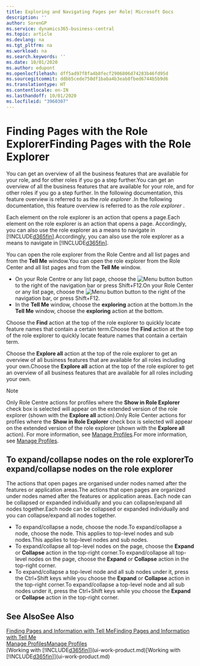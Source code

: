 ```yaml
---
title: Exploring and Navigating Pages per Role| Microsoft Docs
description: ''
author: SorenGP
ms.service: dynamics365-business-central
ms.topic: article
ms.devlang: na
ms.tgt_pltfrm: na
ms.workload: na
ms.search.keywords: ''
ms.date: 10/01/2020
ms.author: edupont
ms.openlocfilehash: dff5ad97f8fa4b8fecf2906806d74283b46fd95d
ms.sourcegitcommit: ddbb5cede750df1baba4b3eab8fbed6744b5b9d6
ms.translationtype: HT
ms.contentlocale: en-IN
ms.lasthandoff: 10/01/2020
ms.locfileid: "3960307"
---
```

# <a name="finding-pages-with-the-role-explorer"></a><span data-ttu-id="33a77-102">Finding Pages with the Role Explorer</span><span class="sxs-lookup"><span data-stu-id="33a77-102">Finding Pages with the Role Explorer</span></span>
<span data-ttu-id="33a77-103">You can get an overview of all the business features that are available for your role, and for other roles if you go a step further.</span><span class="sxs-lookup"><span data-stu-id="33a77-103">You can get an overview of all the business features that are available for your role, and for other roles if you go a step further.</span></span> <span data-ttu-id="33a77-104">In the following documentation, this feature overview is referred to as the *role explorer* .</span><span class="sxs-lookup"><span data-stu-id="33a77-104">In the following documentation, this feature overview is referred to as the *role explorer* .</span></span>

<span data-ttu-id="33a77-105">Each element on the role explorer is an action that opens a page.</span><span class="sxs-lookup"><span data-stu-id="33a77-105">Each element on the role explorer is an action that opens a page.</span></span> <span data-ttu-id="33a77-106">Accordingly, you can also use the role explorer as a means to navigate in [!INCLUDE[d365fin](includes/d365fin_md.md)].</span><span class="sxs-lookup"><span data-stu-id="33a77-106">Accordingly, you can also use the role explorer as a means to navigate in [!INCLUDE[d365fin](includes/d365fin_md.md)].</span></span>

<span data-ttu-id="33a77-107">You can open the role explorer from the Role Centre and all list pages and from the **Tell Me** window.</span><span class="sxs-lookup"><span data-stu-id="33a77-107">You can open the role explorer from the Role Center and all list pages and from the **Tell Me** window.</span></span>

- <span data-ttu-id="33a77-108">On your Role Centre or any list page, choose the ![Menu button](media/ui_menu_button.png "Menu button") button to the right of the navigation bar or press Shift+F12.</span><span class="sxs-lookup"><span data-stu-id="33a77-108">On your Role Center or any list page, choose the ![Menu button](media/ui_menu_button.png "Menu button") button to the right of the navigation bar, or press Shift+F12.</span></span>
- <span data-ttu-id="33a77-109">In the **Tell Me** window, choose the **exploring** action at the bottom.</span><span class="sxs-lookup"><span data-stu-id="33a77-109">In the **Tell Me** window, choose the **exploring** action at the bottom.</span></span>

<span data-ttu-id="33a77-110">Choose the **Find** action at the top of the role explorer to quickly locate feature names that contain a certain term.</span><span class="sxs-lookup"><span data-stu-id="33a77-110">Choose the **Find** action at the top of the role explorer to quickly locate feature names that contain a certain term.</span></span>

<span data-ttu-id="33a77-111">Choose the **Explore all** action at the top of the role explorer to get an overview of all business features that are available for all roles including your own.</span><span class="sxs-lookup"><span data-stu-id="33a77-111">Choose the **Explore all** action at the top of the role explorer to get an overview of all business features that are available for all roles including your own.</span></span>

> [!NOTE]
> <span data-ttu-id="33a77-112">Only Role Centre actions for profiles where the **Show in Role Explorer** check box is selected will appear on the extended version of the role explorer (shown with the **Explore all** action).</span><span class="sxs-lookup"><span data-stu-id="33a77-112">Only Role Center actions for profiles where the **Show in Role Explorer** check box is selected will appear on the extended version of the role explorer (shown with the **Explore all** action).</span></span> <span data-ttu-id="33a77-113">For more information, see [Manage Profiles](admin-users-profiles-roles.md).</span><span class="sxs-lookup"><span data-stu-id="33a77-113">For more information, see [Manage Profiles](admin-users-profiles-roles.md).</span></span>

## <a name="to-expandcollapse-nodes-on-the-role-explorer"></a><span data-ttu-id="33a77-114">To expand/collapse nodes on the role explorer</span><span class="sxs-lookup"><span data-stu-id="33a77-114">To expand/collapse nodes on the role explorer</span></span>
<span data-ttu-id="33a77-115">The actions that open pages are organised under nodes named after the features or application areas.</span><span class="sxs-lookup"><span data-stu-id="33a77-115">The actions that open pages are organized under nodes named after the features or application areas.</span></span> <span data-ttu-id="33a77-116">Each node can be collapsed or expanded individually and you can collapse/expand all nodes together.</span><span class="sxs-lookup"><span data-stu-id="33a77-116">Each node can be collapsed or expanded individually and you can collapse/expand all nodes together.</span></span>

- <span data-ttu-id="33a77-117">To expand/collapse a node, choose the node.</span><span class="sxs-lookup"><span data-stu-id="33a77-117">To expand/collapse a node, choose the node.</span></span> <span data-ttu-id="33a77-118">This applies to top-level nodes and sub nodes.</span><span class="sxs-lookup"><span data-stu-id="33a77-118">This applies to top-level nodes and sub nodes.</span></span>
- <span data-ttu-id="33a77-119">To expand/collapse all top-level nodes on the page, choose the **Expand** or **Collapse** action in the top-right corner.</span><span class="sxs-lookup"><span data-stu-id="33a77-119">To expand/collapse all top-level nodes on the page, choose the **Expand** or **Collapse** action in the top-right corner.</span></span>
- <span data-ttu-id="33a77-120">To expand/collapse a top-level node and all sub nodes under it, press the Ctrl+Shift keys while you choose the **Expand** or **Collapse** action in the top-right corner.</span><span class="sxs-lookup"><span data-stu-id="33a77-120">To expand/collapse a top-level node and all sub nodes under it, press the Ctrl+Shift keys while you choose the **Expand** or **Collapse** action in the top-right corner.</span></span>

## <a name="see-also"></a><span data-ttu-id="33a77-121">See Also</span><span class="sxs-lookup"><span data-stu-id="33a77-121">See Also</span></span>
[<span data-ttu-id="33a77-122">Finding Pages and Information with Tell Me</span><span class="sxs-lookup"><span data-stu-id="33a77-122">Finding Pages and Information with Tell Me</span></span>](ui-search.md)  
[<span data-ttu-id="33a77-123">Manage Profiles</span><span class="sxs-lookup"><span data-stu-id="33a77-123">Manage Profiles</span></span>](admin-users-profiles-roles.md)  
<span data-ttu-id="33a77-124">[Working with [!INCLUDE[d365fin](includes/d365fin_md.md)]](ui-work-product.md)</span><span class="sxs-lookup"><span data-stu-id="33a77-124">[Working with [!INCLUDE[d365fin](includes/d365fin_md.md)]](ui-work-product.md)</span></span>
